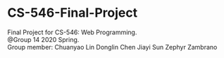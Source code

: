 # CS-546-Final-Project  
Final Project for CS-546: Web Programming.   
@Group 14 2020 Spring.   
Group member:
Chuanyao Lin
Donglin Chen
Jiayi Sun
Zephyr Zambrano
